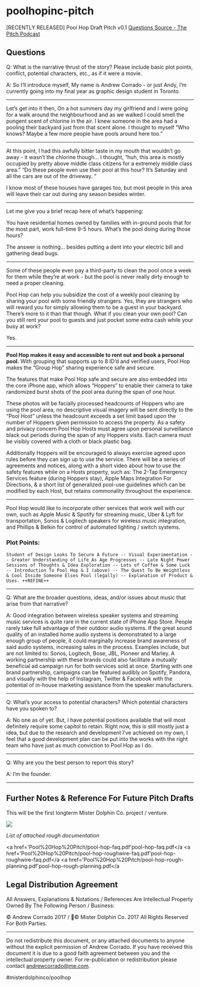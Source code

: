 # poolhopinc-pitch
[RECENTLY RELEASED] Pool Hop Draft Pitch v0.1
[Questions Source - The Pitch Podcast](http://www.pitchpodcast.org/pitch-us/) 

## Questions

 Q: What is the narrative thrust of the story? Please include basic plot points, conflict, potential characters, etc., as if it were a movie.  

A: So I’ll introduce myself,
My name is Andrew Corrado - or just Andy, I’m currently going into my final year as graphic design student in Toronto. 

- - - -

Let’s get into it then,
On a hot summers day my girlfriend and I were going for a walk around the neighbourhood and as we walked I could smell the pungent scent of chlorine in the air. I knew someone in the area had a pooling their backyard just from that scent alone. I thought to myself “Who knows? Maybe a few more people have pools around here too.” 

- - - -

At this point, I had this awfully bitter taste in my mouth that wouldn’t go away - it wasn’t the chlorine though…
I thought, “huh, this area is mostly occupied by pretty above middle class citizens for a extremely middle class area.” “Do these people even use their pool at this hour? It’s Saturday and all the cars are out of the driveway. ”

I know most of these houses have garages too, but most people in this area will leave their car out during any season besides winter.

- - - -

Let me give you a brief recap here of what’s happening:

You have residential homes owned by families with in-ground pools that  for the most part, work full-time 9-5 hours. What’s the pool doing during those hours?

The answer is nothing… besides putting a dent into your electric bill and gathering dead bugs.

- - - -

Some of these people even pay a third-party to clean the pool once a week for them while they’re at work - but the pool is never really dirty enough to need a proper cleaning. 

Pool Hop can help you subsidize the cost of a weekly pool cleaning by sharing your pool with some friendly strangers. Yes, they are strangers who will reward you for simply allowing them to be a guest in your backyard.
There’s more to it than that though.
What if you clean your own pool? Can you still rent your pool to guests and just pocket some extra cash while your busy at work? 

Yes.

- - - -

**Pool Hop makes it easy and accessible to rent out and book a personal pool.** With grouping that supports up to 8 ID’d and verified users, Pool Hop makes the “Group Hop” sharing experience safe and secure. 

The features that make Pool Hop safe and secure are also embedded into the core iPhone app, which allows “Hoppers” to enable their camera to take randomized burst shots of the pool area during the span of one hour. 

These photos will be facially processed headcounts of Hoppers who are using the pool area, no descriptive visual imagery will be sent directly to the “Pool Host” unless the headcount exceeds a set limit based upon the number of Hoppers given permission to access the property. As a safety and privacy concern Pool Hop Hosts must agree upon personal surveillance black out periods during the span of any Hoppers visits. Each camera must be visibly  covered with a cloth or black plastic bag. 

Additionally Hoppers will be encouraged to always exercise agreed upon rules before they can sign up to use the service. There will be a series of agreements and notices, along with a short video about how to use the safety features while on a Hosts property, such as: The 2-Tap Emergency Services feature (during Hoppers stay), Apple Maps Integration For Directions, & a short list of generalized pool-use guidelines which can be modified by each Host, but retains commonality throughout the experience. 

- - - -

Pool Hop would like to incorporate other services that work well with our own, such as Apple Music & Spotify for streaming music, Uber & Lyft for transportation, Sonos & Logitech speakers for wireless music integration, and Phillips & Belkin for control of automated lighting / switch systems. 

### Plot Points: 

```
Student of Design Looks To Secure A Future -- Visual Experimentation -- Greater Understanding of Life As Age Progresses -- Late Night Power Sessions of Thoughts & Idea Exploration -- Lots of Coffee & Some Luck -- Introduction To Pool Hop & I (above) -- The Quest To Be Weightless & Cool Inside Someone Elses Pool (legally) -- Explanation of Product & Uses. ++REFINE++
```

- - - -
 Q: What are the broader questions, ideas, and/or issues about music that arise from that narrative?   

A: Good integration between wireless speaker systems and streaming music services is quite rare in the current state of iPhone App Store. People rarely take full advantage of their outdoor audio systems. If the great sound quality of an installed home audio systems is demonstrated to a large enough group of people, it could marginally increase brand awareness of said audio systems, increasing sales in the process. Examples include, but are not limited to: Sonos, Logitech, Bose, JBL, Pioneer and Marley. A working partnership with these brands could also facilitate a mutually beneficial ad campaign run for both services sold at once. Starting with one brand partnership, campaigns can be featured audibly on Spotify, Pandora, and visually with the help of Instagram, Twitter & Facebook with the potential of in-house marketing assistance from the speaker manufacturers.

- - - -
 Q: What’s your access to potential characters? Which potential characters have you spoken to?  

A: No one as of yet. But, I have potential positions available that will most definitely require some capitol to retain. Right now, this is still mostly just a idea, but due to the research and development I’ve achieved on my own, I feel that a good development plan can be put into the works with the right team who have just as much conviction to Pool Hop as I do.

- - - -
 Q: Why are you the best person to report this story?  

A: I’m the founder.

- - - -

## Further Notes & Reference For Future Pitch Drafts
This will be the first longterm Mister Dolphin Co. project / venture.

![](Pool%20Hop%20Pitch/logo-wordmark.png)

_List of attached rough documentation_

<a href='Pool%20Hop%20Pitch/pool-hop-faq.pdf'pool-hop-faq.pdf</a
<a href='Pool%20Hop%20Pitch/pool-hop-roughwire-faq.pdf'pool-hop-roughwire-faq.pdf</a
<a href='Pool%20Hop%20Pitch/pool-hop-rough-planning.pdf'pool-hop-rough-planning.pdf</a

## Legal Distribution Agreement
All Answers, Explanations & Notations / References Are Intellectual Property Owned By The Following Person / Business:

© Andrew Corrado 2017 / © Mister Dolphin Co. 2017
All Rights Reserved For Both Parties.
- - - -
Do not redistribute this document, or any attached documents to anyone without the explicit permission of Andrew Corrado. If you have received this document it is due to a good faith agreement between you and the intellectual property owner. For re-publication or redistribution please contact andrewcorrado@me.com. 

#misterdolphinco/poolhop
